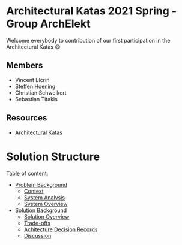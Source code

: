 # Architectural Katas 2021 Spring - Group ArchElekt

Welcome everybody to contribution of our first participation in the Architectural Katas 😄

## Members
- Vincent Elcrin
- Steffen Hoening
- Christian Schweikert
- Sebastian Titakis

## Resources
- [Architectural Katas](https://learning.oreilly.com/attend/architectural-katas/0636920054100/0636920054099)

# Solution Structure

Table of content:
- [Problem Background](Problem%20Background/README.md)
  - [Context](Problem%20Background/Context.md)
  - [System Analysis](Problem%20Background/System%20Analysis.md)
  - [System Overview](Problem%20Background/System%20Overview.md)
- [Solution Background](Solution%20Background/README.md)
  - [Solution Overview](Solution%20Background/Solution%20Overview.md)
  - [Trade-offs](Solution%20Background/Tradeoffs.md)
  - [Achitecture Decision Records](Solution%20Background/ADRs/README.md)
  - [Discussion](Solution%20Background/Discussion.md)
